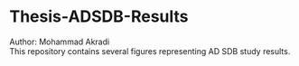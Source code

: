 # Thesis-ADSDB-Results
Author: Mohammad Akradi <br>
This repository contains several figures representing AD SDB study results.
